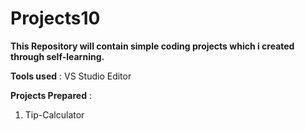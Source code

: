 # Projects10
**This Repository will contain simple coding projects which i created through self-learning.**

**Tools used** : VS Studio Editor

**Projects Prepared** :
1. Tip-Calculator
